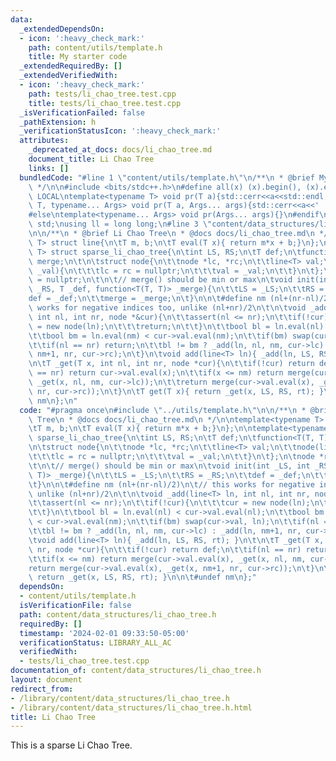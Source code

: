 ```yaml
---
data:
  _extendedDependsOn:
  - icon: ':heavy_check_mark:'
    path: content/utils/template.h
    title: My starter code
  _extendedRequiredBy: []
  _extendedVerifiedWith:
  - icon: ':heavy_check_mark:'
    path: tests/li_chao_tree.test.cpp
    title: tests/li_chao_tree.test.cpp
  _isVerificationFailed: false
  _pathExtension: h
  _verificationStatusIcon: ':heavy_check_mark:'
  attributes:
    _deprecated_at_docs: docs/li_chao_tree.md
    document_title: Li Chao Tree
    links: []
  bundledCode: "#line 1 \"content/utils/template.h\"\n/**\n * @brief My starter code\n\
    \ */\n\n#include <bits/stdc++.h>\n#define all(x) (x).begin(), (x).end()\n\n#ifdef\
    \ LOCAL\ntemplate<typename T> void pr(T a){std::cerr<<a<<std::endl;}\ntemplate<typename\
    \ T, typename... Args> void pr(T a, Args... args){std::cerr<<a<<' ',pr(args...);}\n\
    #else\ntemplate<typename... Args> void pr(Args... args){}\n#endif\n\nusing namespace\
    \ std;\nusing ll = long long;\n#line 3 \"content/data_structures/li_chao_tree.h\"\
    \n\n/**\n * @brief Li Chao Tree\n * @docs docs/li_chao_tree.md\n */\n\ntemplate<typename\
    \ T> struct line{\n\tT m, b;\n\tT eval(T x){ return m*x + b;}\n};\n\ntemplate<typename\
    \ T> struct sparse_li_chao_tree{\n\tint LS, RS;\n\tT def;\n\tfunction<T(T, T)>\
    \ merge;\n\t\n\tstruct node{\n\t\tnode *lc, *rc;\n\t\tline<T> val;\n\t\tnode(line<T>\
    \ _val){\n\t\t\tlc = rc = nullptr;\n\t\t\tval = _val;\n\t\t}\n\t};\n\tnode *rt\
    \ = nullptr;\n\t\n\t// merge() should be min or max\n\tvoid init(int _LS, int\
    \ _RS, T _def, function<T(T, T)> _merge){\n\t\tLS = _LS;\n\t\tRS = _RS;\n\t\t\
    def = _def;\n\t\tmerge = _merge;\n\t}\n\n\t#define nm (nl+(nr-nl)/2)\n\t// this\
    \ works for negative indices too, unlike (nl+nr)/2\n\t\n\tvoid _add(line<T> ln,\
    \ int nl, int nr, node *&cur){\n\t\tassert(nl <= nr);\n\t\tif(!cur){\n\t\t\tcur\
    \ = new node(ln);\n\t\t\treturn;\n\t\t}\n\t\tbool bl = ln.eval(nl) < cur->val.eval(nl);\n\
    \t\tbool bm = ln.eval(nm) < cur->val.eval(nm);\n\t\tif(bm) swap(cur->val, ln);\n\
    \t\tif(nl == nr) return;\n\t\tbl != bm ? _add(ln, nl, nm, cur->lc) : _add(ln,\
    \ nm+1, nr, cur->rc);\n\t}\n\tvoid add(line<T> ln){ _add(ln, LS, RS, rt); }\n\t\
    \n\tT _get(T x, int nl, int nr, node *cur){\n\t\tif(!cur) return def;\n\t\tif(nl\
    \ == nr) return cur->val.eval(x);\n\t\tif(x <= nm) return merge(cur->val.eval(x),\
    \ _get(x, nl, nm, cur->lc));\n\t\treturn merge(cur->val.eval(x), _get(x, nm+1,\
    \ nr, cur->rc));\n\t}\n\tT get(T x){ return _get(x, LS, RS, rt); }\n\n\t#undef\
    \ nm\n};\n"
  code: "#pragma once\n#include \"../utils/template.h\"\n\n/**\n * @brief Li Chao\
    \ Tree\n * @docs docs/li_chao_tree.md\n */\n\ntemplate<typename T> struct line{\n\
    \tT m, b;\n\tT eval(T x){ return m*x + b;}\n};\n\ntemplate<typename T> struct\
    \ sparse_li_chao_tree{\n\tint LS, RS;\n\tT def;\n\tfunction<T(T, T)> merge;\n\t\
    \n\tstruct node{\n\t\tnode *lc, *rc;\n\t\tline<T> val;\n\t\tnode(line<T> _val){\n\
    \t\t\tlc = rc = nullptr;\n\t\t\tval = _val;\n\t\t}\n\t};\n\tnode *rt = nullptr;\n\
    \t\n\t// merge() should be min or max\n\tvoid init(int _LS, int _RS, T _def, function<T(T,\
    \ T)> _merge){\n\t\tLS = _LS;\n\t\tRS = _RS;\n\t\tdef = _def;\n\t\tmerge = _merge;\n\
    \t}\n\n\t#define nm (nl+(nr-nl)/2)\n\t// this works for negative indices too,\
    \ unlike (nl+nr)/2\n\t\n\tvoid _add(line<T> ln, int nl, int nr, node *&cur){\n\
    \t\tassert(nl <= nr);\n\t\tif(!cur){\n\t\t\tcur = new node(ln);\n\t\t\treturn;\n\
    \t\t}\n\t\tbool bl = ln.eval(nl) < cur->val.eval(nl);\n\t\tbool bm = ln.eval(nm)\
    \ < cur->val.eval(nm);\n\t\tif(bm) swap(cur->val, ln);\n\t\tif(nl == nr) return;\n\
    \t\tbl != bm ? _add(ln, nl, nm, cur->lc) : _add(ln, nm+1, nr, cur->rc);\n\t}\n\
    \tvoid add(line<T> ln){ _add(ln, LS, RS, rt); }\n\t\n\tT _get(T x, int nl, int\
    \ nr, node *cur){\n\t\tif(!cur) return def;\n\t\tif(nl == nr) return cur->val.eval(x);\n\
    \t\tif(x <= nm) return merge(cur->val.eval(x), _get(x, nl, nm, cur->lc));\n\t\t\
    return merge(cur->val.eval(x), _get(x, nm+1, nr, cur->rc));\n\t}\n\tT get(T x){\
    \ return _get(x, LS, RS, rt); }\n\n\t#undef nm\n};"
  dependsOn:
  - content/utils/template.h
  isVerificationFile: false
  path: content/data_structures/li_chao_tree.h
  requiredBy: []
  timestamp: '2024-02-01 09:33:50-05:00'
  verificationStatus: LIBRARY_ALL_AC
  verifiedWith:
  - tests/li_chao_tree.test.cpp
documentation_of: content/data_structures/li_chao_tree.h
layout: document
redirect_from:
- /library/content/data_structures/li_chao_tree.h
- /library/content/data_structures/li_chao_tree.h.html
title: Li Chao Tree
---
```

This is a sparse Li Chao Tree.